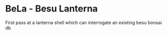 # BeLa - Besu Lanterna 

First pass at a lanterna shell which can interrogate an existing besu bonsai db